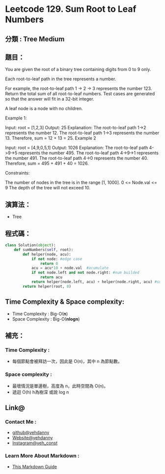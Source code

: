 # Leetcode  129. Sum Root to Leaf Numbers

## 分類 : Tree Medium

## 題目：
You are given the root of a binary tree containing digits from 0 to 9 only.

Each root-to-leaf path in the tree represents a number.

For example, the root-to-leaf path 1 -> 2 -> 3 represents the number 123.
Return the total sum of all root-to-leaf numbers. Test cases are generated so that the answer will fit in a 32-bit integer.

A leaf node is a node with no children.

Example 1:

Input: root = [1,2,3]
Output: 25
Explanation:
The root-to-leaf path 1->2 represents the number 12.
The root-to-leaf path 1->3 represents the number 13.
Therefore, sum = 12 + 13 = 25.
Example 2

Input: root = [4,9,0,5,1]
Output: 1026
Explanation:
The root-to-leaf path 4->9->5 represents the number 495.
The root-to-leaf path 4->9->1 represents the number 491.
The root-to-leaf path 4->0 represents the number 40.
Therefore, sum = 495 + 491 + 40 = 1026.

Constraints:

The number of nodes in the tree is in the range [1, 1000].
0 <= Node.val <= 9
The depth of the tree will not exceed 10.

## 演算法：
- Tree

## 程式碼：
```python
class Solution(object):
    def sumNumbers(self, root):
        def helper(node, acu):
            if not node: #edge case
                return 0
            acu = acu*10 + node.val  #acumulate
            if not node.left and not node.right: #num builded
                return acu
            return helper(node.left, acu) + helper(node.right, acu) #sum
        return helper(root, 0)
```
## Time Complexity & Space complexity:
- Time Complexity   :   Big-O(__n__)
- Space Complexity   :  Big-O(__nlogn__)

## 補充：
### Time Complexity :
- 每個節點會被拜訪一次，因此是 O(n)，其中 n 為節點數。
### Space complexity :
- 最壞情況是單邊樹，高度為 n，此時空間為 O(n)。
- 遞迴 O(h) h為樹深 或說 log n

## Link@
### Contact Me : 
- [github@yehdanny](https://github.com/yehdanny)
- [Website@yehdanny](https://yehdanny.github.io/mypage/html/index.html)
- [Instagram@yeh_const](https://www.instagram.com/yeh_const?igsh=MTVlNTl2eGVkeWI2MA%3D%3D&utm_source=qr)
### Learn More About Markdown :
- [This Markdown Guide](https://www.markdownguide.org/)
